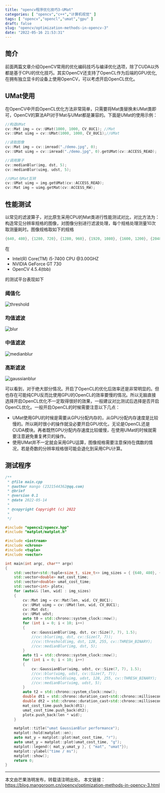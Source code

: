 ```yaml
---
title: "opencv程序优化技巧3-UMat"
categories: [ "opencv","c++","计算机视觉" ]
tags: [ "opencv","opencl","umat","gpu" ]
draft: false
slug: "opencv/optimization-methods-in-opencv-3"
date: "2022-05-16 21:53:31"
---
```


## 简介

前面两篇文章介绍OpenCV常用的优化编码技巧与编译优化选项，除了CUDA以外都是基于CPU的优化技巧。其实OpenCV还支持了OpenCL作为后端的GPU优化,在拥有独立显卡的设备上使用OpenCV，可以考虑开启OpenCL优化。

## UMat使用

在OpenCV中开启OpenCL优化方法非常简单，只需要将Mat类替换未UMat类即可，OpenCV的算法API对于Mat与UMat都是兼容的。下面是UMat的使用示例：

```cpp
//构造UMat
cv::Mat img = cv::UMat(1000, 1000, CV_8UC1); //Mat
cv::UMat uimg = cv::UMat(1000, 1000, CV_8UC1);//UMat

//读取图像
cv::Mat img = cv::imread("./demo.jpg", 0);
cv::UMat uimg = cv::imread("./demo.jpg", 0).getUMat(cv::ACCESS_READ);

//调用算子
cv::medianBlur(img, dst, 5);
cv::medianBlur(uimg, udst, 5);

//UMat与Mat互转
cv::UMat uimg = img.getUMat(cv::ACCESS_READ);
cv::Mat img = uimg.getMat(cv::ACCESS_RW);
```

## 性能测试

以常见的滤波算子，对比原生采用CPU的Mat类进行性能测试对比，对比方法为：构造常见分辨率规格的图像，对图像分别进行滤波处理，每个规格处理测量10次取测量耗时。图像规格取如下的规格

```cpp
{640, 480}, {1280, 720}, {1280, 960}, {1920, 1080}, {1600, 1200}, {2048, 1536}, {2592, 1944}, {3264, 2448}, {3840, 2160}, {4224, 3168}, {5344, 4106}
```

在

- Intel(R) Core(TM) i5-7400 CPU @3.00GHZ
- NVIDIA GeForce GT 730
- OpenCV 4.5.4(tbb)

的测试平台表现如下

### 阈值化

![threshold](https://mango-blog-1255355814.cos.ap-guangzhou.myqcloud.com/mango-blog-imagesmango-blog-imagesthreshold.png)

### 均值滤波

![blur](https://mango-blog-1255355814.cos.ap-guangzhou.myqcloud.com/mango-blog-imagesmango-blog-imagesblur.png)

### 中值滤波

![medianblur](https://mango-blog-1255355814.cos.ap-guangzhou.myqcloud.com/mango-blog-imagesmango-blog-imagesmedianblur.png)

### 高斯滤波



![gaussianblur](https://mango-blog-1255355814.cos.ap-guangzhou.myqcloud.com/mango-blog-imagesmango-blog-imagesGaussianBlur.png)


可以看到，对于绝大部分情况。开启了OpenCL的优化后效率还是非常明显的。但也存在可能纯CPU反而比使用GPU的OpenCL的效率要慢的情况。所以无脑直接选择开启OpenCL优化不一定取得很好的效果，一般建议对比测试后选择是否开启OpenCL优化。一般开启OpenCL的时候需要注意以下几点：

- UMat使用GPU的时候是需要从GPU分配内存的，从GPU分配内存速度是比较慢的。所以耗时很小的操作就没必要开启GPU优化，无论是OpenCL还是CUDA模块。再者既然GPU分配内存速度比较缓慢，在使用UMat的时候就需要注意避免重复拷贝的操作。
- 使用UMat并不一定就会采用GPU运算，图像规格需要注意保持在偶数的情况，若是奇数的分辨率规格很可能会退化到采用CPU计算。

## 测试程序

```cpp
/**
 * @file main.cpp
 * @author mango (2321544362@qq.com)
 * @brief 
 * @version 0.1
 * @date 2022-05-14
 * 
 * @copyright Copyright (c) 2022
 * 
 */

#include "opencv2/opencv.hpp"
#include "matplot/matplot.h"

#include <iostream>
#include <chrono>
#include <tuple>
#include <vector>

int main(int argc, char** argv)
{
    std::vector<std::tuple<size_t, size_t>> img_sizes = { {640, 480}, {1280, 720}, {1280, 960}, {1920, 1080}, {1600, 1200}, {2048, 1536}, {2592, 1944}, {3264, 2448}, {3840, 2160}, {4224, 3168}, {5344, 4106} };
    std::vector<double> mat_cost_time;
    std::vector<double> umat_cost_time;
    std::vector<int> plotx;
    for (auto&& [len, wid] : img_sizes)
    {
        cv::Mat img = cv::Mat(len, wid, CV_8UC1);
        cv::UMat uimg = cv::UMat(len, wid, CV_8UC1);
        cv::Mat dst;
        cv::UMat udst;
        auto t0 = std::chrono::system_clock::now();
        for (int i = 0; i < 10; i++)
        {
            cv::GaussianBlur(img, dst, cv::Size(7, 7), 1.5);
            //cv::blur(img, dst, cv::Size(7, 7));
            //cv::threshold(img, dst, 128, 255, cv::THRESH_BINARY);
            //cv::medianBlur(img, dst, 5);
        }
        auto t1 = std::chrono::system_clock::now();
        for (int i = 0; i < 10; i++)
        {
            cv::GaussianBlur(uimg, udst, cv::Size(7, 7), 1.5);
            //cv::blur(uimg, udst, cv::Size(7, 7));
            //cv::threshold(uimg, udst, 128, 255, cv::THRESH_BINARY);
            //cv::medianBlur(uimg, udst, 5);
        }
        auto t2 = std::chrono::system_clock::now();
        double dt1 = std::chrono::duration_cast<std::chrono::milliseconds>(t1 - t0).count() / 10.0;
        double dt2 = std::chrono::duration_cast<std::chrono::milliseconds>(t2 - t1).count() / 10.0;
        mat_cost_time.push_back(dt1);
        umat_cost_time.push_back(dt2);
        plotx.push_back(len * wid);
    }

    matplot::title("umat GaussianBlur performance");
    matplot::hold(matplot::on);
    auto mat_y = matplot::plot(mat_cost_time, "r");
    auto umat_y = matplot::plot(umat_cost_time, "g");
    matplot::legend({ mat_y,umat_y }, { "mat", "umat"});
    matplot::ylabel("time / ms");
    matplot::show();
    return 0;
}
```
----------

本文由芒果浩明发布，转载请注明出处。
本文链接：https://blog.mangoroom.cn/opencv/optimization-methods-in-opencv-3.html

